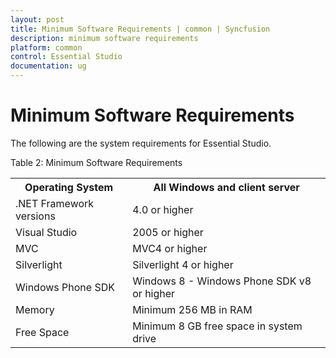 ```yaml
---
layout: post
title: Minimum Software Requirements | common | Syncfusion
description: minimum software requirements 
platform: common
control: Essential Studio
documentation: ug
---
```


# Minimum Software Requirements 

The following are the system requirements for Essential Studio.

Table 2: Minimum Software Requirements

<table>
<tr>
<th>
Operating System</th><th>
All Windows and client server</th></tr>
<tr>
<td>
.NET Framework versions</td><td>
4.0 or higher</td></tr>
<tr>
<td>
Visual Studio</td><td>
2005 or higher</td></tr>
<tr>
<td>
MVC</td><td>
MVC4 or higher</td></tr>
<tr>
<td>
Silverlight </td><td>
Silverlight 4 or higher</td></tr>
<tr>
<td>
Windows Phone SDK</td><td>
Windows 8 - Windows Phone SDK v8 or higher</td></tr>
<tr>
<td>
Memory</td><td>
Minimum 256 MB in RAM</td></tr>
<tr>
<td>
Free Space</td><td>
Minimum 8 GB free space in system drive</td></tr>
</table>



